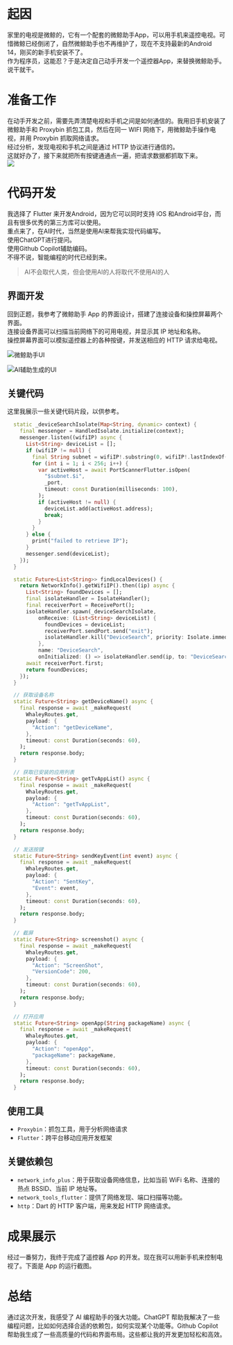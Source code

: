 # 起因

家里的电视是微鲸的，它有一个配套的微鲸助手App，可以用手机来遥控电视。可惜微鲸已经倒闭了，自然微鲸助手也不再维护了，现在不支持最新的Android 14，刚买的新手机安装不了。  
作为程序员，这能忍？于是决定自己动手开发一个遥控器App，来替换微鲸助手。  
说干就干。
# 准备工作

在动手开发之前，需要先弄清楚电视和手机之间是如何通信的。我用旧手机安装了微鲸助手和 Proxybin 抓包工具，然后在同一 WIFI 网络下，用微鲸助手操作电视，并用 Proxybin 抓取网络请求。  
经过分析，发现电视和手机之间是通过 HTTP 协议进行通信的。  
这就好办了，接下来就把所有按键通通点一遍，把请求数据都抓取下来。  
![](https://cdn.jsdelivr.net/gh/youyiying/blogs@master/images/202312121725059.png)

# 代码开发

我选择了 Flutter 来开发Android，因为它可以同时支持 iOS 和Android平台，而且有很多优秀的第三方库可以使用。  
重点来了，在AI时代，当然是使用AI来帮我实现代码编写。  
使用ChatGPT进行提问。  
使用Github Copilot辅助编码。  
不得不说，智能编程的时代已经到来。  
> AI不会取代人类，但会使用AI的人将取代不使用AI的人
## 界面开发

回到正题，我参考了微鲸助手 App 的界面设计，搭建了连接设备和操控屏幕两个界面。  
连接设备界面可以扫描当前网络下的可用电视，并显示其 IP 地址和名称。  
操控屏幕界面可以模拟遥控器上的各种按键，并发送相应的 HTTP 请求给电视。  

![微鲸助手UI](https://cdn.jsdelivr.net/gh/youyiying/blogs@master/images/202312121725649.png)

![AI辅助生成的UI](https://cdn.jsdelivr.net/gh/youyiying/blogs@master/images/202312121723597.png)
## 关键代码

这里我展示一些关键代码片段，以供参考。

```dart
  static _deviceSearchIsolate(Map<String, dynamic> context) {
    final messenger = HandledIsolate.initialize(context);
    messenger.listen((wifiIP) async {
      List<String> deviceList = [];
      if (wifiIP != null) {
        final String subnet = wifiIP!.substring(0, wifiIP!.lastIndexOf("."));
        for (int i = 1; i < 256; i++) {
          var activeHost = await PortScannerFlutter.isOpen(
            "$subnet.$i",
            _port,
            timeout: const Duration(milliseconds: 100),
          );
          if (activeHost != null) {
            deviceList.add(activeHost.address);
            break;
          }
        }
      } else {
        print("failed to retrieve IP");
      }
      messenger.send(deviceList);
    });
  }

  static Future<List<String>> findLocalDevices() {
    return NetworkInfo().getWifiIP().then((ip) async {
      List<String> foundDevices = [];
      final isolateHandler = IsolateHandler();
      final receiverPort = ReceivePort();
      isolateHandler.spawn(_deviceSearchIsolate,
          onReceive: (List<String> deviceList) {
            foundDevices = deviceList;
            receiverPort.sendPort.send("exit");
            isolateHandler.kill("DeviceSearch", priority: Isolate.immediate);
          },
          name: "DeviceSearch",
          onInitialized: () => isolateHandler.send(ip, to: "DeviceSearch"));
      await receiverPort.first;
      return foundDevices;
    });
  }
```

```dart
  // 获取设备名称
  static Future<String> getDeviceName() async {
    final response = await _makeRequest(
      WhaleyRoutes.get,
      payload: {
        "Action": "getDeviceName",
      },
      timeout: const Duration(seconds: 60),
    );
    return response.body;
  }

  // 获取已安装的应用列表
  static Future<String> getTvAppList() async {
    final response = await _makeRequest(
      WhaleyRoutes.get,
      payload: {
        "Action": "getTvAppList",
      },
      timeout: const Duration(seconds: 60),
    );
    return response.body;
  }

  // 发送按键
  static Future<String> sendKeyEvent(int event) async {
    final response = await _makeRequest(
      WhaleyRoutes.get,
      payload: {
        "Action": "SentKey",
        "Event": event,
      },
      timeout: const Duration(seconds: 60),
    );
    return response.body;
  }

  // 截屏
  static Future<String> screenshot() async {
    final response = await _makeRequest(
      WhaleyRoutes.get,
      payload: {
        "Action": "ScreenShot",
        "VersionCode": 200,
      },
      timeout: const Duration(seconds: 60),
    );
    return response.body;
  }

  // 打开应用
  static Future<String> openApp(String packageName) async {
    final response = await _makeRequest(
      WhaleyRoutes.get,
      payload: {
        "Action": "openApp",
        "packageName": packageName,
      },
      timeout: const Duration(seconds: 60),
    );
    return response.body;
  }
```

## 使用工具

- `Proxybin`：抓包工具，用于分析网络请求
- `Flutter`：跨平台移动应用开发框架
## 关键依赖包

- `network_info_plus`：用于获取设备网络信息，比如当前 WiFi 名称、连接的热点 BSSID、当前 IP 地址等。
- `network_tools_flutter`：提供了网络发现、端口扫描等功能。
- `http`：Dart 的 HTTP 客户端，用来发起 HTTP 网络请求。
# 成果展示

经过一番努力，我终于完成了遥控器 App 的开发。现在我可以用新手机来控制电视了。下面是 App 的运行截图。

# 总结

通过这次开发，我感受了 AI 编程助手的强大功能。ChatGPT 帮助我解决了一些编程问题，比如如何选择合适的依赖包，如何实现某个功能等。Github Copilot 帮助我生成了一些高质量的代码和界面布局。这些都让我的开发更加轻松和高效。